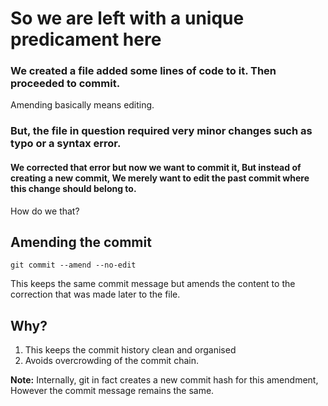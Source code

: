 # So we are left with a unique predicament here

### We created a file added some lines of code to it. Then proceeded to commit.

Amending basically means editing.

### But, the file in question required very minor changes such as typo or a syntax error.

#### We corrected that error but now we want to commit it, But instead of creating a new commit, We merely want to edit the past commit where this change should belong to.

How do we that?

## Amending the commit
```
git commit --amend --no-edit
```
This keeps the same commit message but amends the content to the correction that was made later to the file.

## Why?
1. This keeps the commit history clean and organised
2. Avoids overcrowding of the commit chain.

**Note:** Internally, git in fact creates a new commit hash for this amendment, However the commit message remains the same.